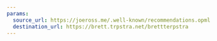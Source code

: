 ```yaml
---
params:
  source_url: https://joeross.me/.well-known/recommendations.opml
  destination_url: https://brett.trpstra.net/brettterpstra
---
```

